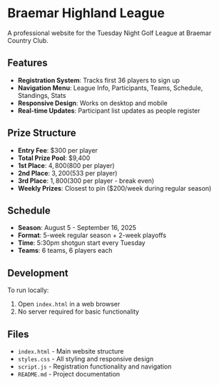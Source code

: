 # Braemar Highland League

A professional website for the Tuesday Night Golf League at Braemar Country Club.

## Features

- **Registration System**: Tracks first 36 players to sign up
- **Navigation Menu**: League Info, Participants, Teams, Schedule, Standings, Stats
- **Responsive Design**: Works on desktop and mobile
- **Real-time Updates**: Participant list updates as people register

## Prize Structure

- **Entry Fee**: $300 per player
- **Total Prize Pool**: $9,400
- **1st Place**: $4,800 ($800 per player)
- **2nd Place**: $3,200 ($533 per player)  
- **3rd Place**: $1,800 ($300 per player - break even)
- **Weekly Prizes**: Closest to pin ($200/week during regular season)

## Schedule

- **Season**: August 5 - September 16, 2025
- **Format**: 5-week regular season + 2-week playoffs
- **Time**: 5:30pm shotgun start every Tuesday
- **Teams**: 6 teams, 6 players each

## Development

To run locally:
1. Open `index.html` in a web browser
2. No server required for basic functionality

## Files

- `index.html` - Main website structure
- `styles.css` - All styling and responsive design
- `script.js` - Registration functionality and navigation
- `README.md` - Project documentation